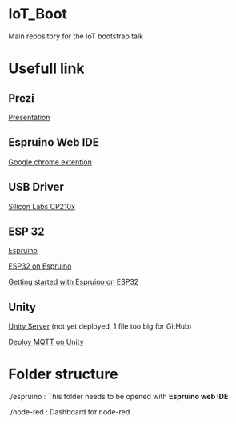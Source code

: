 # IoT_Boot
Main repository for the IoT bootstrap talk

# Usefull link

## Prezi
[Presentation](https://prezi.com/view/PvZ9LpMaaajU3RzodqJk)

## Espruino Web IDE
[Google chrome extention](https://chrome.google.com/webstore/detail/espruino-web-ide/bleoifhkdalbjfbobjackfdifdneehpo)

## USB Driver
[Silicon Labs CP210x](https://www.silabs.com/products/development-tools/software/usb-to-uart-bridge-vcp-drivers)

## ESP 32
[Espruino](http://www.espruino.com)

[ESP32 on Espruino](http://www.espruino.com/ESP32)

[Getting started with Espruino on ESP32](http://blog.jorand.io/2017/04/22/ESP32/)

## Unity
[Unity Server](https://github.com/iPomme/IoT_Drone_Server) (not yet deployed, 1 file too big for GitHub)

[Deploy MQTT on Unity](http://blog.jorand.io/2017/08/02/MQTT-on-Unity/)

# Folder structure
./espruino : This folder needs to be opened with **Espruino web IDE**

./node-red : Dashboard for node-red
